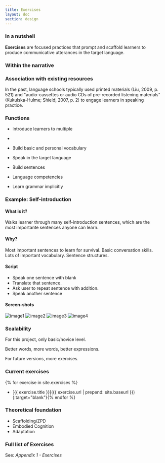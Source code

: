 ```yaml
---
title: Exercises
layout: doc
section: design
---
```


### In a nutshell

**Exercises** are focused practices that prompt and scaffold learners to produce communicative utterances in the target language.

### Within the narrative

### Association with existing resources

In the past, language schools typically used printed materials (Liu, 2009, p. 521) and "audio-cassettes or audio CDs of pre-recorded listening materials" (Kukulska-Hulme; Shield, 2007, p. 2) to engage learners in speaking practice.



### Functions

* Introduce learners to multiple 
* 

* Build basic and personal vocabulary
* Speak in the target language
* Build sentences
* Language competencies
* Learn grammar implicitly

### Example: **Self-introduction**

#### What is it?

Walks learner through many self-introduction sentences, which are the most importante sentences anyone can learn.

#### Why?

Most important sentences to learn for survival.
Basic conversation skills.
Lots of important vocabulary.
Sentence structures.

#### Script

* Speak one sentence with blank
* Translate that sentence.
* Ask user to repeat sentence with addition.
* Speak another sentence

#### Screen-shots

![image1](dasd.jpg)
![image2](dasd.jpg)
![image3](dasd.jpg)
![image4](dasd.jpg)

### Scalability

For this project, only basic/novice level.

Better words, more words, better expressions.

For future versions, more exercises.

### Current exercises

{% for exercise in site.exercises %}
* [{{ exercise.title }}]({{ exercise.url | prepend: site.baseurl }}){:target="blank"}{% endfor %}

### Theoretical foundation

* Scaffolding/ZPD
* Embodied Cognition
* Adaptation

### Full list of Exercises

See: *Appendix 1 - Exercises*